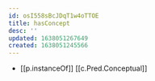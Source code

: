 ```yaml
---
id: osI558sBcJDqT1w4oTTOE
title: hasConcept
desc: ''
updated: 1638051267649
created: 1638051245566
---
```


- [[p.instanceOf]] [[c.Pred.Conceptual]]
